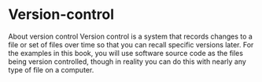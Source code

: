 # Version-control
About version control
Version control is a system that records changes to a file or set of files over time so that you can recall specific versions later.
For the examples in this book, you will use software source code as the files being version controlled, though in reality you can do this with nearly any type of file on a computer.
